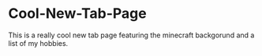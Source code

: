 # Cool-New-Tab-Page
This is a really cool new tab page featuring the minecraft backgorund and a list of my hobbies.
